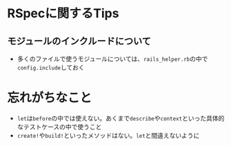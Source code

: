 # RSpecに関するTips

## モジュールのインクルードについて
- 多くのファイルで使うモジュールについては、`rails_helper.rb`の中で`config.include`しておく

# 忘れがちなこと
- `let`は`before`の中では使えない。あくまで`describe`や`context`といった具体的なテストケースの中で使うこと
- `create!`や`build!`といったメソッドはない。`let`と間違えないように